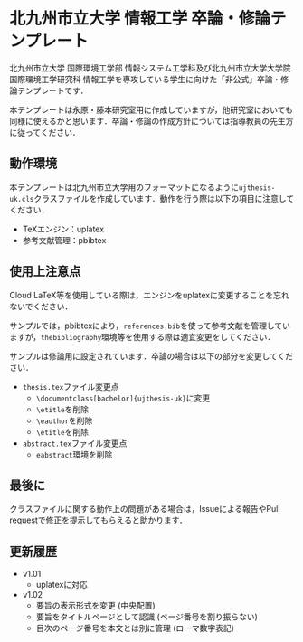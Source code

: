 # 北九州市立大学 情報工学 卒論・修論テンプレート
北九州市立大学 国際環境工学部 情報システム工学科及び北九州市立大学大学院 国際環境工学研究科 情報工学を専攻している学生に向けた「非公式」卒論・修論テンプレートです．

本テンプレートは永原・藤本研究室用に作成していますが，他研究室においても同様に使えるかと思います．卒論・修論の作成方針については指導教員の先生方に従ってください．

## 動作環境
本テンプレートは北九州市立大学用のフォーマットになるように`ujthesis-uk.cls`クラスファイルを作成しています．動作を行う際は以下の項目に注意してください．

- TeXエンジン：uplatex
- 参考文献管理：pbibtex

## 使用上注意点
Cloud LaTeX等を使用している際は，エンジンをuplatexに変更することを忘れないでください．

サンプルでは，pbibtexにより，`references.bib`を使って参考文献を管理していますが，`thebibliography`環境等を使用する際は適宜変更をしてください．

サンプルは修論用に設定されています．卒論の場合は以下の部分を変更してください．

- `thesis.tex`ファイル変更点
  - `\documentclass[bachelor]{ujthesis-uk}`に変更
  - `\etitle`を削除
  - `\eauthor`を削除
  - `\etitle`を削除
- `abstract.tex`ファイル変更点
  - `eabstract`環境を削除

## 最後に
クラスファイルに関する動作上の問題がある場合は，Issueによる報告やPull requestで修正を提示してもらえると助かります．


## 更新履歴
- v1.01
  - uplatexに対応
- v1.02
  - 要旨の表示形式を変更 (中央配置)
  - 要旨をタイトルページとして認識 (ページ番号を割り振らない)
  - 目次のページ番号を本文とは別に管理 (ローマ数字表記)
